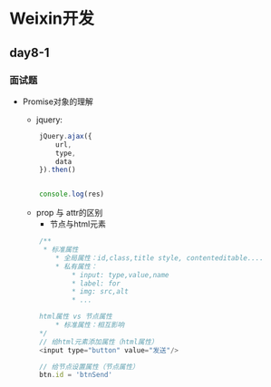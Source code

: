 # Weixin开发

## day8-1

### 面试题
* Promise对象的理解
    * jquery:
    ```js
        jQuery.ajax({
            url,
            type,
            data
        }).then()


        console.log(res)


    ```
    * prop 与 attr的区别
        * 节点与html元素

    ```js
        /**
         * 标准属性
            * 全局属性：id,class,title style, contenteditable....
            * 私有属性：
                * input: type,value,name
                * label: for
                * img: src,alt
                * ...

        html属性 vs 节点属性
            * 标准属性：相互影响
        */
        // 给html元素添加属性（html属性）
        <input type="button" value="发送"/>

        // 给节点设置属性（节点属性）
        btn.id = 'btnSend'
    ```